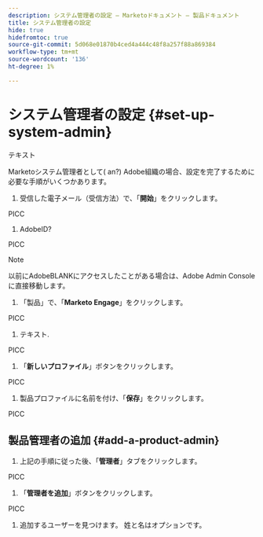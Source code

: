 ```yaml
---
description: システム管理者の設定 — Marketoドキュメント — 製品ドキュメント
title: システム管理者の設定
hide: true
hidefromtoc: true
source-git-commit: 5d068e01870b4ced4a444c48f8a257f88a869384
workflow-type: tm+mt
source-wordcount: '136'
ht-degree: 1%

---
```


# システム管理者の設定 {#set-up-system-admin}

テキスト

Marketoシステム管理者として( an?) Adobe組織の場合、設定を完了するために必要な手順がいくつかあります。

1. 受信した電子メール（受信方法）で、「**開始**」をクリックします。

PICC

1. AdobeID?

PICC

>[!NOTE]
>
>以前にAdobeBLANKにアクセスしたことがある場合は、Adobe Admin Consoleに直接移動します。

1. 「製品」で、「**Marketo Engage**」をクリックします。

PICC

1. テキスト.

PICC

1. 「**新しいプロファイル**」ボタンをクリックします。

PICC

1. 製品プロファイルに名前を付け、「**保存**」をクリックします。

PICC

## 製品管理者の追加 {#add-a-product-admin}

1. 上記の手順に従った後、「**管理者**」タブをクリックします。

PICC

1. 「**管理者を追加**」ボタンをクリックします。

PICC

1. 追加するユーザーを見つけます。 姓と名はオプションです。